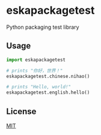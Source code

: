 # eskapackagetest

Python packaging test library

## Usage

```python
import eskapackagetest

# prints "你好，世界！"
eskapackagetest.chinese.nihao()

# prints "Hello, world!"
eskapackagetest.english.hello()
```

## License

[MIT](https://choosealicense.com/licenses/mit/)
